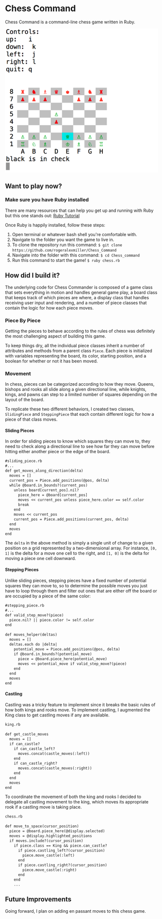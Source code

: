 # Chess Command

Chess Command is a command-line chess game written in Ruby.

![Chess]

[Chess]: ./images/chess.png

## Want to play now?

### Make sure you have Ruby installed
There are many resources that can help you get up and running with Ruby
but this one stands out: <a href="http://installrails.com/steps/choose_os"> Ruby
Tutorial </a>

Once Ruby is happily installed, follow these steps:
1. Open terminal or whatever bash shell you're comfortable with.
2. Navigate to the folder you want the game to live in.
3. To clone the repository run this command:
`$ git clone https://github.com/rogeralexmiller/Chess_Command`
2. Navigate into the folder with this command:
`$ cd Chess_command`
3. Run this command to start the game!
 `$ ruby chess.rb`

## How did I build it?

The underlying code for Chess Commander is composed of a game class that sets
everything in motion and handles general game play, a board class that keeps
track of which pieces are where, a display class that handles receiving user
input and rendering, and a number of piece classes that contain the logic for
how each piece moves.

### Piece By Piece

Getting the pieces to behave according to the rules of chess was definitely the
most challenging aspect of building this game.

To keep things dry, all the individual piece classes inherit a number of attributes and methods from a
parent class `Piece`. Each piece is initialized with variables representing
the board, its color, starting position, and a boolean for whether or not it has been moved.

### Movement

In chess, pieces can be categorized according to how they move. Queens, bishops and rooks
all slide along a given directional line, while knights, kings, and pawns can step to a limited number of squares
depending on the layout of the board.

To replicate these two different behaviors, I created two classes, `SlidingPiece` and `SteppingPiece`
that each contain different logic for how a piece of that class moves.

#### Sliding Pieces
In order for sliding pieces to know which squares they can move to, they need to
check along a directional line to see how far they can move before hitting either
another piece or the edge of the board.

```
#sliding_piece.rb
#...
def get_moves_along_direction(delta)
  moves = []
  current_pos = Piece.add_positions(@pos, delta)
  while @board.in_bounds?(current_pos)
    unless board[current_pos].nil?
      piece_here = @board[current_pos]
      moves << current_pos unless piece_here.color == self.color
      break
    end
    moves << current_pos
    current_pos = Piece.add_positions(current_pos, delta)
  end
  moves
end
```

The `delta` in the above method is simply a single unit of change to a given position
on a grid represented by a two-dimensional array. For instance, `[0, 1]` is the
delta for a move one cell to the right, and `[1, 0]` is the delta for moving a
piece one cell downward.

#### Stepping Pieces

Unlike sliding pieces, stepping pieces have a fixed number of potential squares
they can move to, so to determine the possible moves you just have to loop through
them and filter out ones that are either off the board or are occupied by a piece
of the same color:

```
#stepping_piece.rb
#...
def valid_step_move?(piece)
  piece.nil? || piece.color != self.color
end

def moves_helper(deltas)
  moves = []
  deltas.each do |delta|
    potential_move = Piece.add_positions(@pos, delta)
    if @board.in_bounds?(potential_move)
      piece = @board.piece_here(potential_move)
      moves << potential_move if valid_step_move?(piece)
    end
  end
  moves
end
```

#### Castling
Castling was a tricky feature to implement since it breaks the basic rules of how
both kings and rooks move. To implement castling, I augmented the King class
to get castling moves if any are available.

```
king.rb

def get_castle_moves
  moves = []
  if can_castle?
    if can_castle_left?
      moves.concat(castle_moves(:left))
    end
    if can_castle_right?
      moves.concat(castle_moves(:right))
    end
  end
  moves
end
```

To coordinate the movement of both the king and rooks I decided to delegate all
castling movement to the king, which moves its appropriate rook if a castling
move is taking place.
```
chess.rb

def move_to_space(cursor_position)
  piece = @board.piece_here(@display.selected)
  moves = @display.highlighted_positions
  if moves.include?(cursor_position)
    if piece.class == King && piece.can_castle?
      if piece.castling_left?(cursor_position)
        piece.move_castle(:left)
      end
      if piece.castling_right?(cursor_position)
        piece.move_castle(:right)
      end
    end
    ...
```

## Future Improvements

Going forward, I plan on adding en passant moves to this chess game.
